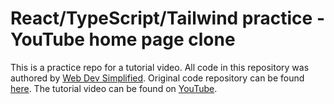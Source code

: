 # React/TypeScript/Tailwind practice - YouTube home page clone

This is a practice repo for a tutorial video. All code in this repository was authored by [Web Dev Simplified](https://github.com/WebDevSimplified). Original code repository can be found [here](https://github.com/WebDevSimplified/youtube-react-ts-tailwind-home-page). The tutorial video can be found on [YouTube](https://www.youtube.com/watch?v=ymGB1lqP1CM&t=1991s).

